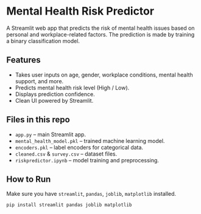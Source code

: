 # Mental Health Risk Predictor

A Streamlit web app that predicts the risk of mental health issues based on personal and workplace-related factors. The prediction is made by training a binary classification model.

## Features
- Takes user inputs on age, gender, workplace conditions, mental health support, and more.
- Predicts mental health risk level (High / Low).
- Displays prediction confidence.
- Clean UI powered by Streamlit.

## Files in this repo
- `app.py` – main Streamlit app.
- `mental_health_model.pkl` – trained machine learning model.
- `encoders.pkl` – label encoders for categorical data.
- `cleaned.csv` & `survey.csv` – dataset files.
- `riskpredictor.ipynb` – model training and preprocessing.

## How to Run
Make sure you have `streamlit`, `pandas`, `joblib`, `matplotlib` installed.

```bash
pip install streamlit pandas joblib matplotlib
